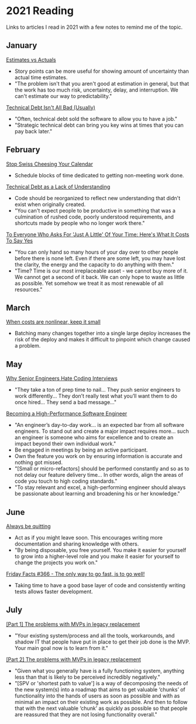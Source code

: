 # 2021 Reading

Links to articles I read in 2021 with a few notes to remind me of the topic.

## January

[Estimates vs Actuals](https://industriallogic.com/blog/estimates-vs-actuals/)

- Story points can be more useful for showing amount of uncertainty than actual time estimates.
- "The problem isn't that you aren't good at estimation in general, but that the work has too much risk, uncertainty, delay, and interruption. We can't estimate our way to predictability."

[Technical Debt Isn't All Bad (Usually)](https://ryanhayes.net/technical-debt-isnt-all-bad-usually/)

- "Often, technical debt sold the software to allow you to have a job."
- "Strategic technical debt can bring you key wins at times that you can pay back later."

## February

[Stop Swiss Cheesing Your Calendar](https://thinkingthrough.substack.com/p/stop-swiss-cheesing-your-calendar)

- Schedule blocks of time dedicated to getting non-meeting work done.

[Technical Debt as a Lack of Understanding](https://daverupert.com/2020/11/technical-debt-as-a-lack-of-understanding/)

- Code should be reorganized to reflect new understanding that didn't exist when originally created.
- "You can't expect people to be productive in something that was a culmination of rushed code, poorly understood requirements, and shortcuts made by people who no longer work there."

[To Everyone Who Asks For 'Just A Little' Of Your Time: Here's What It Costs To Say Yes](https://thoughtcatalog.com/ryan-holiday/2017/01/to-everyone-who-asks-for-just-a-little-of-your-time/)

- "You can only hand so many hours of your day over to other people before there is none left. Even if there are some left, you may have lost the clarity, the energy and the capacity to do anything with them."
- "Time? Time is our most irreplaceable asset - we cannot buy more of it. We cannot get a second of it back. We can only hope to waste as little as possible. Yet somehow we treat it as most renewable of all resources."

## March

[When costs are nonlinear, keep it small](https://jessitron.com/2021/01/18/when-costs-are-nonlinear-keep-it-small/)

- Batching many changes together into a single large deploy increases the risk of the deploy and makes it difficult to pinpoint which change caused a problem.

## May

[Why Senior Engineers Hate Coding Interviews](https://medium.com/swlh/why-senior-engineers-hate-coding-interviews-d583d2855757)

- "They take a ton of prep time to nail... They push senior engineers to work differently... They don’t really test what you’ll want them to do once hired... They send a bad message..."

[Becoming a High-Performance Software Engineer](https://medium.com/riskified-technology/becoming-a-high-performance-software-engineer-895ec6949782)

- "An engineer’s day-to-day work... is an expected bar from all software engineers. To stand out and create a major impact requires more... such an engineer is someone who aims for excellence and to create an impact beyond their own individual work."
- Be engaged in meetings by being an active participant.
- Own the feature you work on by ensuring information is accurate and nothing got missed.
- "[Small or micro-refactors] should be performed constantly and so as to not delay our feature delivery time... In other words, align the areas of code you touch to high coding standards."
- "To stay relevant and excel, a high-performing engineer should always be passionate about learning and broadening his or her knowledge."

## June

[Always be quitting](https://jmmv.dev/2021/04/always-be-quitting.html)

- Act as if you might leave soon. This encourages writing more documentation and sharing knowledge with others.
- "By being disposable, you free yourself. You make it easier for yourself to grow into a higher-level role and you make it easier for yourself to change the projects you work on."

[Friday Facts #366 - The only way to go fast, is to go well!](https://factorio.com/blog/post/fff-366)

- Taking time to have a good base layer of code and consistently writing tests allows faster development.

## July

[[Part 1] The problems with MVPs in legacy replacement](https://www.thoughtworks.com/insights/blog/legacy-modernization/part-1-problems-mvps-legacy-replacement)

- "Your existing system/process and all the tools, workarounds, and shadow IT that people have put in place to get their job done is the MVP. Your main goal now is to learn from it."

[[Part 2] The problems with MVPs in legacy replacement](https://www.thoughtworks.com/insights/blog/legacy-modernization/part-2-problems-mvps-legacy-replacement)

- "Given what you generally have is a fully functioning system, anything less than that is likely to be perceived incredibly negatively."
- "[SPV or 'shortest path to value'] is a way of decomposing the needs of the new system(s) into a roadmap that aims to get valuable ‘chunks’ of functionality into the hands of users as soon as possible and with as minimal an impact on their existing work as possible. And then to follow that with the next valuable ‘chunk’ as quickly as possible so that people are reassured that they are not losing functionality overall."
